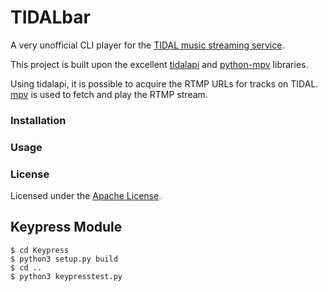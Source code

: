 # TIDALbar

A very unofficial CLI player for the [TIDAL music streaming service](http://tidal.com). 

This project is built upon the excellent [tidalapi](https://github.com/tamland/python-tidal) and [python-mpv](https://github.com/jaseg/python-mpv) libraries. 

Using tidalapi, it is possible to acquire the RTMP URLs for tracks on TIDAL. [mpv](https://mpv.io) is used to fetch and play the RTMP stream. 

### Installation

### Usage

### License

Licensed under the [Apache License](https://www.apache.org/licenses/LICENSE-2.0.html).


## Keypress Module

```shell
$ cd Keypress
$ python3 setup.py build
$ cd ..
$ python3 keypresstest.py
```